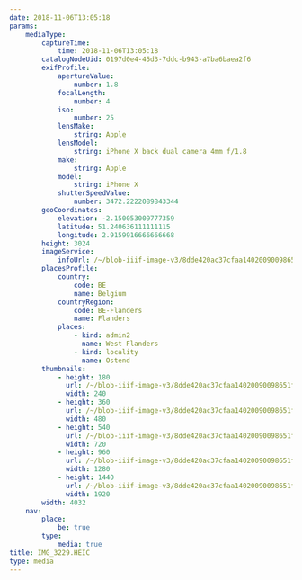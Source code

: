 ```yaml
---
date: 2018-11-06T13:05:18
params:
    mediaType:
        captureTime:
            time: 2018-11-06T13:05:18
        catalogNodeUid: 0197d0e4-45d3-7ddc-b943-a7ba6baea2f6
        exifProfile:
            apertureValue:
                number: 1.8
            focalLength:
                number: 4
            iso:
                number: 25
            lensMake:
                string: Apple
            lensModel:
                string: iPhone X back dual camera 4mm f/1.8
            make:
                string: Apple
            model:
                string: iPhone X
            shutterSpeedValue:
                number: 3472.2222089843344
        geoCoordinates:
            elevation: -2.150053009777359
            latitude: 51.240636111111115
            longitude: 2.9159916666666668
        height: 3024
        imageService:
            infoUrl: /~/blob-iiif-image-v3/8dde420ac37cfaa14020090098651fed88a2271287566cb15c2ea9a0ed3088a1/info.json
        placesProfile:
            country:
                code: BE
                name: Belgium
            countryRegion:
                code: BE-Flanders
                name: Flanders
            places:
                - kind: admin2
                  name: West Flanders
                - kind: locality
                  name: Ostend
        thumbnails:
            - height: 180
              url: /~/blob-iiif-image-v3/8dde420ac37cfaa14020090098651fed88a2271287566cb15c2ea9a0ed3088a1/full/240%2C180/0/default.jpg
              width: 240
            - height: 360
              url: /~/blob-iiif-image-v3/8dde420ac37cfaa14020090098651fed88a2271287566cb15c2ea9a0ed3088a1/full/480%2C360/0/default.jpg
              width: 480
            - height: 540
              url: /~/blob-iiif-image-v3/8dde420ac37cfaa14020090098651fed88a2271287566cb15c2ea9a0ed3088a1/full/720%2C540/0/default.jpg
              width: 720
            - height: 960
              url: /~/blob-iiif-image-v3/8dde420ac37cfaa14020090098651fed88a2271287566cb15c2ea9a0ed3088a1/full/1280%2C960/0/default.jpg
              width: 1280
            - height: 1440
              url: /~/blob-iiif-image-v3/8dde420ac37cfaa14020090098651fed88a2271287566cb15c2ea9a0ed3088a1/full/1920%2C1440/0/default.jpg
              width: 1920
        width: 4032
    nav:
        place:
            be: true
        type:
            media: true
title: IMG_3229.HEIC
type: media
---
```

